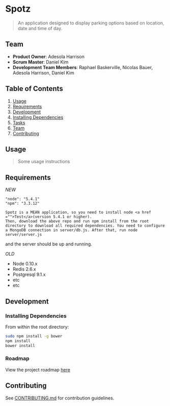 # Spotz
> An application designed to display parking options based on location, date and time of day.

## Team

  - __Product Owner__: Adesola Harrison
  - __Scrum Master__: Daniel Kim
  - __Development Team Members__: Raphael Baskerville, Nicolas Bauer, Adesola Harrison, Daniel Kim

## Table of Contents

1. [Usage](#Usage)
1. [Requirements](#requirements)
1. [Development](#development)
1. [Installing Dependencies](#installing-dependencies)
1. [Tasks](#tasks)
1. [Team](#team)
1. [Contributing](#contributing)

## Usage

> Some usage instructions

## Requirements
*NEW*
    
    "node": "5.4.1"
    "npm": "3.3.12"
    
    Spotz is a MEAN application, so you need to install node <a href ="">Test</a>(version 5.4.1 or higher). 
    Then, download the above repo and run npm install from the root directory to download all required dependencies. You need to configure a MongoDB connection in server/db.js. After that, run node server/server.js

and the server should be up and running.


*OLD*
- Node 0.10.x
- Redis 2.6.x
- Postgresql 9.1.x
- etc
- etc

## Development

### Installing Dependencies

From within the root directory:

```sh
sudo npm install -g bower
npm install
bower install
```

### Roadmap

View the project roadmap [here](LINK_TO_PROJECT_ISSUES)


## Contributing

See [CONTRIBUTING.md](CONTRIBUTING.md) for contribution guidelines.
